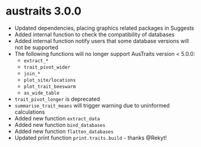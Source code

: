 # austraits 3.0.0
- Updated dependencies, placing graphics related packages in Suggests
- Added internal function to check the compatibility of databases
- Added internal function notify users that some database versions will not be supported
- The following functions will no longer support AusTraits version < 5.0.0:
    - `extract_*` 
    - `trait_pivot_wider`
    - `join_*`
    - `plot_site/locations`
    - `plot_trait_beeswarm`
    - `as_wide_table`
- `trait_pivot_longer` is deprecated
- `summarise_trait_means` will trigger warning due to uninformed calculations
- Added new function `extract_data`
- Added new function `bind_databases`
- Added new function `flatten_databases`
- Updated print function `print.traits.build` - thanks @Rekyt!